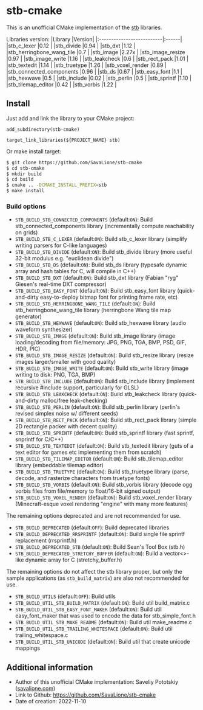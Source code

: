 # stb-cmake
This is an unofficial CMake implementation of the [stb](https://github.com/nothings/stb) libraries.

Libraries version:
|Library                    |Version|
|:--------------------------|:------|
|stb_c_lexer                |0.12   |
|stb_divide                 |0.94   |
|stb_dxt                    |1.12   |
|stb_herringbone_wang_tile  |0.7    |
|stb_image                  |2.27x  |
|stb_image_resize           |0.97   |
|stb_image_write            |1.16   |
|stb_leakcheck              |0.6    |
|stb_rect_pack              |1.01   |
|stb_textedit               |1.14   |
|stb_truetype               |1.26   |
|stb_voxel_render           |0.89   |
|stb_connected_components   |0.96   |
|stb_ds                     |0.67   |
|stb_easy_font              |1.1    |
|stb_hexwave                |0.5    |
|stb_include                |0.02   |
|stb_perlin                 |0.5    |
|stb_sprintf                |1.10   |
|stb_tilemap_editor         |0.42   |
|stb_vorbis                 |1.22   |

## Install
Just add and link the library to your CMake project:
```
add_subdirectory(stb-cmake)

target_link_libraries(${PROJECT_NAME} stb)
```

Or make install target:
```sh
$ git clone https://github.com/SavaLione/stb-cmake
$ cd stb-cmake
$ mkdir build
$ cd build
$ cmake .. -DCMAKE_INSTALL_PREFIX=stb
$ make install
```

### Build options
* ``STB_BUILD_STB_CONNECTED_COMPONENTS``       (default:``ON``): Build stb_connected_components library (incrementally compute reachability on grids)
* ``STB_BUILD_STB_C_LEXER``                    (default:``ON``): Build stb_c_lexer library (simplify writing parsers for C-like languages)
* ``STB_BUILD_STB_DIVIDE``                     (default:``ON``): Build stb_divide library (more useful 32-bit modulus e.g. \"euclidean divide\")
* ``STB_BUILD_STB_DS``                         (default:``ON``): Build stb_ds library (typesafe dynamic array and hash tables for C, will compile in C++)
* ``STB_BUILD_STB_DXT``                        (default:``ON``): Build stb_dxt library (Fabian \"ryg\" Giesen's real-time DXT compressor)
* ``STB_BUILD_STB_EASY_FONT``                  (default:``ON``): Build stb_easy_font library (quick-and-dirty easy-to-deploy bitmap font for printing frame rate, etc)
* ``STB_BUILD_STB_HERRINGBONE_WANG_TILE``      (default:``ON``): Build stb_herringbone_wang_tile library (herringbone Wang tile map generator)
* ``STB_BUILD_STB_HEXWAVE``                    (default:``ON``): Build stb_hexwave library (audio waveform synthesizer)
* ``STB_BUILD_STB_IMAGE``                      (default:``ON``): Build stb_image library (image loading/decoding from file/memory: JPG, PNG, TGA, BMP, PSD, GIF, HDR, PIC)
* ``STB_BUILD_STB_IMAGE_RESIZE``               (default:``ON``): Build stb_resize library (resize images larger/smaller with good quality)
* ``STB_BUILD_STB_IMAGE_WRITE``                (default:``ON``): Build stb_write library (image writing to disk: PNG, TGA, BMP)
* ``STB_BUILD_STB_INCLUDE``                    (default:``ON``): Build stb_include library (implement recursive #include support, particularly for GLSL)
* ``STB_BUILD_STB_LEAKCHECK``                  (default:``ON``): Build stb_leakcheck library (quick-and-dirty malloc/free leak-checking)
* ``STB_BUILD_STB_PERLIN``                     (default:``ON``): Build stb_perlin library (perlin's revised simplex noise w/ different seeds)
* ``STB_BUILD_STB_RECT_PACK``                  (default:``ON``): Build stb_rect_pack library (simple 2D rectangle packer with decent quality)
* ``STB_BUILD_STB_SPRINTF``                    (default:``ON``): Build stb_sprintf library (fast sprintf, snprintf for C/C++)
* ``STB_BUILD_STB_TEXTEDIT``                   (default:``ON``): Build stb_textedit library (guts of a text editor for games etc implementing them from scratch)
* ``STB_BUILD_STB_TILEMAP_EDITOR``             (default:``ON``): Build stb_tilemap_editor library (embeddable tilemap editor)
* ``STB_BUILD_STB_TRUETYPE``                   (default:``ON``): Build stb_truetype library (parse, decode, and rasterize characters from truetype fonts)
* ``STB_BUILD_STB_VORBIS``                     (default:``ON``): Build stb_vorbis library (decode ogg vorbis files from file/memory to float/16-bit signed output)
* ``STB_BUILD_STB_VOXEL_RENDER``               (default:``ON``): Build stb_voxel_render library (Minecraft-esque voxel rendering \"engine\" with many more features)

The remaining options deprecated and are not recommended for use.
* ``STB_BUILD_DEPRECATED``                    (default:``OFF``): Build deprecated libraries
* ``STB_BUILD_DEPRECATED_RRSPRINTF``           (default:``ON``): Build single file sprintf replacement (rrsprintf.h)
* ``STB_BUILD_DEPRECATED_STB``                 (default:``ON``): Build Sean's Tool Box (stb.h)
* ``STB_BUILD_DEPRECATED_STRETCHY_BUFFER``     (default:``ON``): Build a vector<>-like dynamic array for C (stretchy_buffer.h)

The remaining options do not affect the stb library proper, but only the sample applications (as ``stb_build_matrix``) are also not recommended for use.
* ``STB_BUILD_UTILS``                         (default:``OFF``): Build utils
* ``STB_BUILD_UTIL_STB_BUILD_MATRIX``          (default:``ON``): Build util build_matrix.c
* ``STB_BUILD_UTIL_STB_EASY_FONT_MAKER``       (default:``ON``): Build util easy_font_maker that was used to encode the data for stb_simple_font.h
* ``STB_BUILD_UTIL_STB_MAKE_README``           (default:``ON``): Build util make_readme.c
* ``STB_BUILD_UTIL_STB_TRAILING_WHITESPACE``   (default:``ON``): Build util trailing_whitespace.c
* ``STB_BUILD_UTIL_STB_UNICODE``               (default:``ON``): Build util that create unicode mappings

## Additional information
* Author of this unofficial CMake implementation: Saveliy Pototskiy ([savalione.com](https://savalione.com))
* Link to Github: https://github.com/SavaLione/stb-cmake
* Date of creation: 2022-11-10
